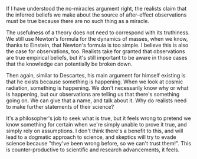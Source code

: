 
If I have understood the no-miracles argument right, the realists claim that the inferred beliefs we make about the source of after-effect observations must be true because there are no such thing as a miracle. 

The usefulness of a theory does not need to correspond with its truthiness. We still use Newton's formula for the dynamics of masses, when we know, thanks to Einstein, that Newton's formula is too simple.
I believe this is also the case for observations, too. Realists take for granted that observations are true empirical beliefs, but it's still important to be aware in those cases that the knowledge can potentially be broken down.

Then again, similar to Descartes, his main argument for himself existing is that he exists because something is happening. When we look at cosmic radiation, something is happening. We don't necessarily know why or what is happening, but our observations are telling us that there's something going on. We can give that a name, and talk about it. Why do realists need to make further statements of their science?

It's a philosopher's job to seek what is true, but it feels wrong to pretend we know something for certain when we're simply unable to prove it true, and simply rely on assumptions. I don't think there's a benefit to this, and will lead to a dogmatic approach to science, and skeptics will try to evade science because "they've been wrong before, so we can't trust them!". This is counter-productive to scientific and research advancements, it feels.

